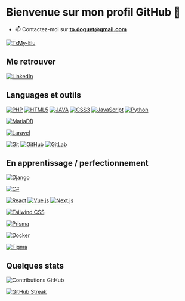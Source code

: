 # Bienvenue sur mon profil GitHub 👋

- 📫 Contactez-moi sur **to.doguet@gmail.com**

[![TxMy-Elu](https://github-profile-trophy.vercel.app/?username=TxMy-Elu&theme=onedark&rank=SECRET,SSS,SS,S,AAA,AA,A,B&no-bg=true&no-frame=true&margin-w=16)](https://github.com/ryo-ma/github-profile-trophy)


## Me retrouver

[![LinkedIn](https://img.shields.io/badge/-LinkedIn-000?&logo=LinkedIn&logoColor=0077B5)](https://www.linkedin.com/in/tom-doguet-7b8457271/?originalSubdomain=fr)

## Languages et outils

[![PHP](https://img.shields.io/badge/-PHP-000?&logo=PHP&logoColor=777BB4)](https://www.php.net)
[![HTML5](https://img.shields.io/badge/-HTML5-000?&logo=HTML5&logoColor=E34F26)](https://www.w3.org/html/)
[![JAVA](https://img.shields.io/badge/-JAVA-000?&logo=JAVA&logoColor=007396)](https://www.java.com/fr/)
[![CSS3](https://img.shields.io/badge/-CSS3-000?&logo=CSS3&logoColor=1572B6)](https://developer.mozilla.org/fr/docs/Web/CSS)
[![JavaScript](https://img.shields.io/badge/-JavaScript-000?&logo=JavaScript&logoColor=F7DF1E)](https://developer.mozilla.org/en-US/docs/Web/JavaScript)
[![Python](https://img.shields.io/badge/-Python-000?&logo=Python&logoColor=3776AB)](https://www.python.org/)

[![MariaDB](https://img.shields.io/badge/-MariaDB-000?&logo=MariaDB&logoColor=003545)](https://mariadb.org/)

[![Laravel](https://img.shields.io/badge/-Laravel-000?&logo=Laravel&logoColor=FF2D20)](https://laravel.com/)

[![Git](https://img.shields.io/badge/-Git-000?&logo=Git&logoColor=F05032)](https://git-scm.com/)
[![GitHub](https://img.shields.io/badge/-GitHub-000?&logo=GitHub&logoColor=FFF)](https://www.github.com/)
[![GitLab](https://img.shields.io/badge/-GitLab-000?&logo=GitLab&logoColor=FC6D26)](https://www.gitlab.com/)


## En apprentissage / perfectionnement


[![Django](https://img.shields.io/badge/-Django-000?&logo=Django&logoColor=092E20)](https://www.djangoproject.com/)

[![C#](https://img.shields.io/badge/-C%23-000?&logo=C%20Sharp&logoColor=239120)](https://docs.microsoft.com/en-us/dotnet/csharp/)


[![React](https://img.shields.io/badge/-React-000?&logo=React&logoColor=61DAFB)](https://reactjs.org/)
[![Vue.js](https://img.shields.io/badge/-Vue.js-000?&logo=Vue.js&logoColor=4FC08D)](https://vuejs.org/)
[![Next.js](https://img.shields.io/badge/-Next.js-000?&logo=Next.js)](https://nextjs.org/)

[![Tailwind CSS](https://img.shields.io/badge/-Tailwind%20CSS-000?&logo=Tailwind%20CSS&logoColor=38B2AC)](https://tailwindcss.com/)

[![Prisma](https://img.shields.io/badge/-Prisma-000?&logo=Prisma&logoColor=2D3748)](https://www.prisma.io/)

[![Docker](https://img.shields.io/badge/-Docker-000?&logo=Docker&logoColor=2496ED)](https://www.docker.com/)

[![Figma](https://img.shields.io/badge/-Figma-000?&logo=Figma&logoColor=F24E1E)](https://www.figma.com/)


## Quelques stats

![Contributions GitHub](https://github-readme-stats.vercel.app/api?username=TxMy-Elu&custom_title=Contributions%20GitHub&show_icons=true&locale=fr&count_private=true&hide=stars,issues&bg_color=0d1117&hide_border=true&icon_color=52BFEA&text_color=FFF&title_color=52BFEA)

[![GitHub Streak](https://github-readme-streak-stats.herokuapp.com?user=TxMy-Elu&hide_border=true&locale=fr&background=0d1117&ring=52BFEA&stroke=52BFEA&fire=52BFEA&sideNums=FFFFFF&currStreakLabel=FFFFFF&sideLabels=FFFFFF&dates=FFFFFF&currStreakNum=FFFFFF)](https://git.io/streak-stats) 
